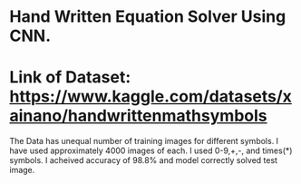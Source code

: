 # Hand Written Equation Solver Using CNN.
# Link of Dataset: https://www.kaggle.com/datasets/xainano/handwrittenmathsymbols
The Data has unequal number of training images for different symbols. I have used approximately 4000 images of each. 
I used 0-9,+,-, and times(*) symbols.
I acheived accuracy of 98.8% and model correctly solved test image.

